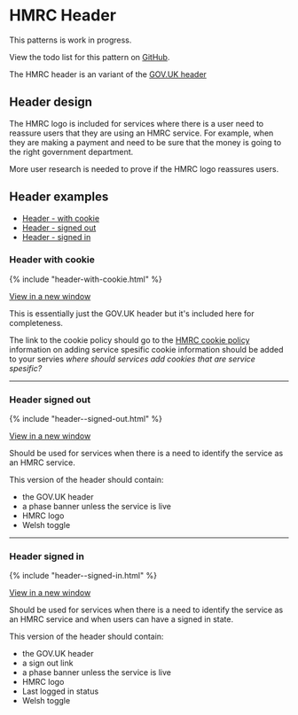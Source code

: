 # HMRC Header

<div class="alert alert--info">
  <p class="alert__message">This patterns is work in progress.</p>
  <p class="alert__message">View the todo list for this pattern on <a href="https://github.com/hmrc/design-language-documentation/issues/4">GitHub</a>.</p>
</div>

The HMRC header is an variant of the [GOV.UK header](https://www.gov.uk/service-manual/design/add-the-govuk-header-and-footer)

## Header design

The HMRC logo is included for services where there is a user need to reassure users that they are using an HMRC service.
For example, when they are making a payment and need to be sure that the money is going to the right government department.

More user research is needed to prove if the HMRC logo reassures users.

## Header examples

* [Header - with cookie](#header-with-cookie)
* [Header - signed out](#header-signed-out)
* [Header - signed in](#header-signed-in)

### Header with cookie

<div class="example">
  <div class="scale-wrapper">
    <div class="scale">{% include "header-with-cookie.html" %}</div>
  </div>
</div>

[View in a new window](blank/header-with-cookie.html)

This is essentially just the GOV.UK header but it's included here for completeness.

The link to the cookie policy should go to the [HMRC cookie policy](#) information on adding service spesific cookie information should be added to your servies *where should services add cookies that are service spesific?*

---

### Header signed out

<div class="example">
  <div class="scale-wrapper">
    <div class="scale">{% include "header--signed-out.html" %}</div>
  </div>
</div>

[View in a new window](header--signed-out.html)

Should be used for services when there is a need to identify the service as an HMRC service.

This version of the header should contain:

* the GOV.UK header
* a phase banner unless the service is live
* HMRC logo
* Welsh toggle

---

### Header signed in

<div class="example">
  <div class="scale-wrapper">
    <div class="scale">{% include "header--signed-in.html" %}</div>
  </div>
</div>

[View in a new window](header--signed-in.html)

Should be used for services when there is a need to identify the service as an HMRC service and when users can have a signed in state.

This version of the header should contain:

* the GOV.UK header
* a sign out link
* a phase banner unless the service is live
* HMRC logo
* Last logged in status
* Welsh toggle
